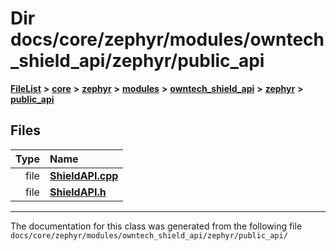 

# Dir docs/core/zephyr/modules/owntech\_shield\_api/zephyr/public\_api



[**FileList**](files.md) **>** [**core**](dir_771164b9325b04f1442f7a3ffa8ecb89.md) **>** [**zephyr**](dir_09002e7ce91f09aeb040dfd1861a47f4.md) **>** [**modules**](dir_6d0fb8ab814c517e7f155fb837e32f72.md) **>** [**owntech\_shield\_api**](dir_9a89dd71eabb2209bdecc753bd3dc4ac.md) **>** [**zephyr**](dir_b3d0c58b5ddf7b1e26f8d905ca8e43b0.md) **>** [**public\_api**](dir_1545707aba7ea3e5dcde32c7d0a91b3a.md)












## Files

| Type | Name |
| ---: | :--- |
| file | [**ShieldAPI.cpp**](ShieldAPI_8cpp.md) <br> |
| file | [**ShieldAPI.h**](ShieldAPI_8h.md) <br> |



























































------------------------------
The documentation for this class was generated from the following file `docs/core/zephyr/modules/owntech_shield_api/zephyr/public_api/`

